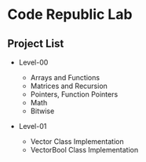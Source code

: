 # Code Republic Lab

## Project List

- Level-00
	- Arrays and Functions
	- Matrices and Recursion
	- Pointers, Function Pointers
	- Math
	- Bitwise

- Level-01
	- Vector Class Implementation
	- VectorBool Class Implementation